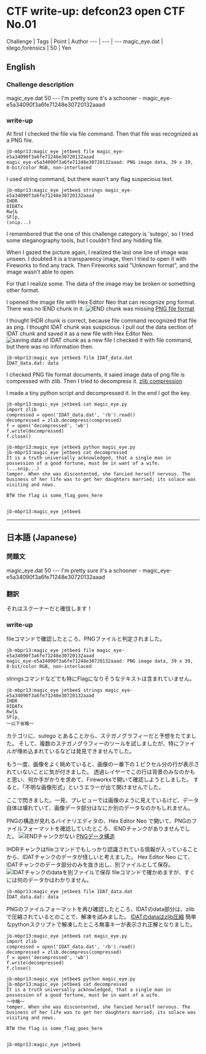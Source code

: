 # CTF write-up: defcon23 open CTF No.01 
Challenge | Tags | Point | Author
--- | --- | ---
magic_eye.dat | stego,forensics | 50 | Yen

## English

### Challenge description
magic_eye.dat 50 --- I'm pretty sure it's a schooner - magic_eye-e5a34090f3a6fe71248e30720132aaad 

### write-up
At first I checked the file via file command. Then that file was recognized as a PNG file.
```
jb-mbpr13:magic_eye jetbee$ file magic_eye-e5a34090f3a6fe71248e30720132aaad 
magic_eye-e5a34090f3a6fe71248e30720132aaad: PNG image data, 39 x 39, 8-bit/color RGB, non-interlaced
```

I used string command, but there wasn't any flag suspecious text. 
```
jb-mbpr13:magic_eye jetbee$ strings magic_eye-e5a34090f3a6fe71248e30720132aaad 
IHDR
0IDATx
Rw{&
SF[p,
(snip...)
```

I remembered that the one of this challenge category is 'sutego', so I tried some steganography tools, but I couldn't find any hidding file.

When I gazed the picture again, I realized the last one line of image was unseen.
I doubted it is a transparency image, then I tried to open it with Fireworks to find any track.
Then Fireworks said "Unknown format", and the image wasn't able to open.

For that I realize some. The data of the image may be broken or something other format.

I opened the image file with Hex Editor Neo that can recognize png format. There was no IEND chunk in it.
![IEND chunk was missing](dc23.openCTF.writeup.01.magic_eye.dat_ss01.png "IEND chunk was missing")
[PNG file format](http://www.w3.org/TR/PNG/#4Concepts.Format)

I thought IHDR chunk is correct, because file command recognized that file as png. I thought IDAT chunk was suspicious.
I pull out the data section of IDAT chunk and saved it as a new file with Hex Editor Neo.
![saving data of IDAT chunk as a new file](dc23.openCTF.writeup.01.magic_eye.dat_ss02.png "saving data of IDAT chunk as a new file")
I checked it with file command, but there was no information then.
```
jb-mbpr13:magic_eye jetbee$ file IDAT_data.dat 
IDAT_data.dat: data
```

I checked PNG file format documents, it saied image data of png file is compressed with zlib. Then I tried to decompress it.
[zlib compression](http://www.w3.org/TR/PNG/#10Compression)

I made a tiny python script and decompressed it. In the end I got the key.

```
jb-mbpr13:magic_eye jetbee$ cat magic_eye.py 
import zlib
compressed = open('IDAT_data.dat', 'rb').read()
decompressed = zlib.decompress(compressed)
f = open('decompressed', 'wb')
f.write(decompressed)
f.close()

jb-mbpr13:magic_eye jetbee$ python magic_eye.py
jb-mbpr13:magic_eye jetbee$ cat decompressed 
It is a truth universally acknowledged, that a single man in possession of a good fortune, must be in want of a wife.
(...snip...)
temper. When she was discontented, she fancied herself nervous. The business of her life was to get her daughters married; its solace was visiting and news.

BTW the flag is some_flag_goes_here

                                                                                   jb-mbpr13:magic_eye jetbee$ 
```

---

## 日本語 (Japanese)

### 問題文
magic_eye.dat 50 --- I'm pretty sure it's a schooner - magic_eye-e5a34090f3a6fe71248e30720132aaad 

### 翻訳
それはスクーナーだと確信します！

### write-up
fileコマンドで確認したところ、PNGファイルと判定されました。
```
jb-mbpr13:magic_eye jetbee$ file magic_eye-e5a34090f3a6fe71248e30720132aaad 
magic_eye-e5a34090f3a6fe71248e30720132aaad: PNG image data, 39 x 39, 8-bit/color RGB, non-interlaced
```

stringsコマンドなどでも特にFlagになりそうなテキストは含まれていません。
```
jb-mbpr13:magic_eye jetbee$ strings magic_eye-e5a34090f3a6fe71248e30720132aaad 
IHDR
0IDATx
Rw{&
SF[p,
〜以下省略〜
```

カテゴリに、sutego とあることから、ステガノグラフィーだと予想をたてました。
そして、複数のステガノグラフィーのツールを試しましたが、特にファイルが埋め込まれているなどは発見できませんでした。

もう一度、画像をよく眺めていると、画像の一番下の１ピクセル分の行が表示されていないことに気が付きました。
透過レイヤーでこの行は背景のみなのかもと思い、何か手がかりを求めて、Fireworksで開いて確認しようとしました。
すると、「不明な画像形式」というエラーが出て開けませんでした。

ここで閃きました。一見、プレビューでは画像のように見えているけど、データ自体は壊れていて、画像データ部分はなにか別のデータなのかもしれません。

PNGの構造が見れるバイナリエディタの、Hex Editor Neo で開いて、PNGのファイルフォーマットを確認していたところ、IENDチャンクがありませんでした。
![IENDチャンクがない](dc23.openCTF.writeup.01.magic_eye.dat_ss01.png "IENDチャンクがない")
[PNGデータ構造](http://www.w3.org/TR/PNG/#4Concepts.Format)

IHDRチャンクはfileコマンドでもしっかり認識されている情報が入っていることから、IDATチャンクのデータが怪しいと考えました。
Hex Editor Neo にて、IDATチャンクのデータ部分のみを抜き出し、別ファイルとして保存。
![IDATチャンクのdataを別ファイルで保存](dc23.openCTF.writeup.01.magic_eye.dat_ss02.png "IDATチャンクのdataを別ファイルで保存")
fileコマンドで確かめますが、すぐには何のデータかはわかりません。
```
jb-mbpr13:magic_eye jetbee$ file IDAT_data.dat 
IDAT_data.dat: data
```
PNGのファイルフォーマットを再び確認したところ、IDATのdata部分は、zlibで圧縮されているとのことで、解凍を試みました。
[IDATのdataはzlib圧縮](http://www.w3.org/TR/PNG/#10Compression)
簡単なpythonスクリプトで解凍したところ無事キーが表示され正解となりました。

```
jb-mbpr13:magic_eye jetbee$ cat magic_eye.py 
import zlib
compressed = open('IDAT_data.dat', 'rb').read()
decompressed = zlib.decompress(compressed)
f = open('decompressed', 'wb')
f.write(decompressed)
f.close()

jb-mbpr13:magic_eye jetbee$ python magic_eye.py
jb-mbpr13:magic_eye jetbee$ cat decompressed 
It is a truth universally acknowledged, that a single man in possession of a good fortune, must be in want of a wife.
〜中略〜
temper. When she was discontented, she fancied herself nervous. The business of her life was to get her daughters married; its solace was visiting and news.

BTW the flag is some_flag_goes_here

                                                                                   jb-mbpr13:magic_eye jetbee$ 
```
